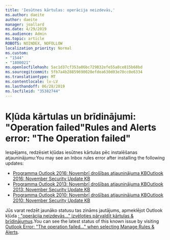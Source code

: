 ```yaml
---
title: 'Iesūtnes kārtulas: operācija neizdevās,'
ms.author: daeite
author: daeite
manager: joallard
ms.date: 4/29/2019
ms.audience: Admin
ms.topic: article
ROBOTS: NOINDEX, NOFOLLOW
localization_priority: Normal
ms.custom:
- "1544"
- "1800021"
ms.openlocfilehash: 5ac1d37cf353a86bc729832efe55a8ce815b68bd
ms.sourcegitcommit: 5fb7a4b28859690020efdea630d03e70cc0e6334
ms.translationtype: MT
ms.contentlocale: lv-LV
ms.lasthandoff: 06/28/2019
ms.locfileid: "35382744"
---
```

# <a name="rules-and-alerts-error-the-operation-failed"></a><span data-ttu-id="9d9dd-102">Kļūda kārtulas un brīdinājumi: "Operation failed"</span><span class="sxs-lookup"><span data-stu-id="9d9dd-102">Rules and Alerts error: "The Operation failed"</span></span>

<span data-ttu-id="9d9dd-103">Iespējams, redzēsiet kļūdas iesūtnes kārtulas pēc instalēšanas atjauninājumu:</span><span class="sxs-lookup"><span data-stu-id="9d9dd-103">You may see an Inbox rules error after installing the following updates:</span></span>

- [<span data-ttu-id="9d9dd-104">Programma Outlook 2016: Novembrī drošības atjauninājuma KB</span><span class="sxs-lookup"><span data-stu-id="9d9dd-104">Outlook 2016: November Security Update KB</span></span>](https://support.microsoft.com/help/4461506)
- [<span data-ttu-id="9d9dd-105">Programma Outlook 2013: Novembrī drošības atjauninājuma KB</span><span class="sxs-lookup"><span data-stu-id="9d9dd-105">Outlook 2013: November Security Update KB</span></span>](https://support.microsoft.com/help/4461486)
- [<span data-ttu-id="9d9dd-106">Programma Outlook 2010: Novembrī drošības atjauninājuma KB</span><span class="sxs-lookup"><span data-stu-id="9d9dd-106">Outlook 2010: November Security Update KB</span></span>](https://support.microsoft.com/help/4461585)

<span data-ttu-id="9d9dd-107">Jūs varat redzēt jaunāko statusu tas zināms jautājums, apmeklējot Outlook kļūda [: "operācija neizdevās..." izvēloties pārvaldīt kārtulas & brīdinājumus](https://support.office.com/article/Outlook-Error-The-operation-failed-when-selecting-Manage-Rules-Alerts-64b6ff77-98c2-4564-9cbf-25bd8e17fb8b%20).</span><span class="sxs-lookup"><span data-stu-id="9d9dd-107">You can see the latest status of this known issue by visiting [Outlook Error: "The operation failed..." when selecting Manage Rules & Alerts](https://support.office.com/article/Outlook-Error-The-operation-failed-when-selecting-Manage-Rules-Alerts-64b6ff77-98c2-4564-9cbf-25bd8e17fb8b%20).</span></span>